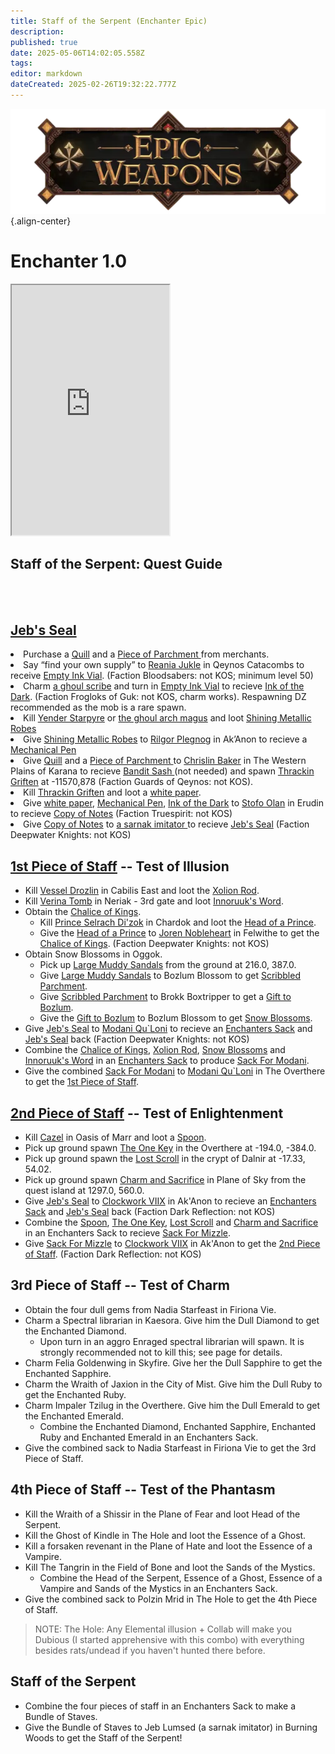 ```yaml
---
title: Staff of the Serpent (Enchanter Epic)
description: 
published: true
date: 2025-05-06T14:02:05.558Z
tags: 
editor: markdown
dateCreated: 2025-02-26T19:32:22.777Z
---
```


![epicweapons.webp](/epicweapons.webp){.align-center}

# Enchanter 1.0
<iframe src="https://www.thjdi.cc/item/2010650" width="50%" height="400px"></iframe>


<h2>Staff of the Serpent: Quest Guide</h2>
<br><br>
<h2><a href="https://eqdb.net/item/detail/10604">Jeb's Seal</a></h2>
<li> Purchase a <a href="https://eqdb.net/item/detail/13051">Quill</a> and a <a href="https://eqdb.net/item/detail/13063"> Piece of Parchment </a> from merchants.</li>
<li> Say “find your own supply” to <a href="https://eqdb.net/npc/detail/45082">Reania Jukle</a> in Qeynos Catacombs to receive <a href="https://eqdb.net/item/detail/10626">Empty Ink Vial</a>. (Faction Bloodsabers: not KOS; minimum level 50) </li>
<li> Charm <a href="https://eqdb.net/npc/detail/66170"> a ghoul scribe</a> and turn in <a href="https://eqdb.net/item/detail/10626">Empty Ink Vial</a> to recieve <a href="https://eqdb.net/item/detail/10601">Ink of the Dark</a>. (Faction  Frogloks of Guk: not KOS, charm works). Respawning DZ recommended as the mob is a rare spawn. </li>
<li>Kill <a href="https://eqdb.net/npc/detail/56012">Yender Starpyre</a> or  <a href="https://eqdb.net/npc/detail/66156">the ghoul arch magus</a> and loot <a href="https://eqdb.net/item/detail/1360">Shining Metallic Robes</a> </li>
<li> Give <a href="https://eqdb.net/item/detail/1360">Shining Metallic Robes</a> to <a href=" https://eqdb.net/npc/detail/55121">Rilgor Plegnog</a> in Ak’Anon to recieve a <a href="https://eqdb.net/item/detail/10600"> Mechanical Pen</a> </li>
<li> Give <a href="https://eqdb.net/item/detail/13051">Quill</a> and a <a href="https://eqdb.net/item/detail/13063"> Piece of Parchment </a> to <a href="https://eqdb.net/npc/detail/12074">Chrislin Baker</a> in The Western Plains of Karana to recieve <a href="https://eqdb.net/item/detail/12100">Bandit Sash
  </a> (not needed) and spawn <a href="https://eqdb.net/npc/detail/12172">Thrackin Griften</a> at -11570,878 (Faction Guards of Qeynos: not KOS).</li> 
  <li>Kill <a href="https://eqdb.net/npc/detail/12172">Thrackin Griften</a> and loot a <a href="https://eqdb.net/item/detail/10602"> white paper</a>.</li>
  <li> Give <a href="https://eqdb.net/item/detail/10602"> white paper</a>, <a href="https://eqdb.net/item/detail/10600"> Mechanical Pen</a>, <a href="https://eqdb.net/item/detail/10601">Ink of the Dark</a> to <a href="https://eqdb.net/npc/detail/24013">Stofo Olan</a> in Erudin to recieve <a href="https://eqdb.net/item/detail/10603"> Copy of Notes</a> 
 (Faction Truespirit: not KOS)</li>
 <li>Give <a href="https://eqdb.net/item/detail/10603"> Copy of Notes</a> to <a href="https://eqdb.net/npc/detail/87065">a sarnak imitator
 </a> to recieve <a href="https://eqdb.net/item/detail/10604">Jeb's Seal</a> (Faction Deepwater Knights: not KOS) </li>


<h2><a href="https://eqdb.net/item/detail/10610">1st Piece of Staff</a> -- Test of Illusion</h2>
<ul>
  <li>Kill <a href="https://eqdb.net/npc/detail/106008">Vessel Drozlin</a> in Cabilis East and loot the <a href="https://eqdb.net/item/detail/10606">Xolion Rod</a>.</li>
  <li>Kill <a href="https://eqdb.net/npc/detail/42112">Verina Tomb</a> in Neriak - 3rd gate and loot <a href="https://eqdb.net/item/detail/10607">Innoruuk's Word</a>.</li>
  <li>Obtain the <a href="https://eqdb.net/item/detail/10608">Chalice of Kings</a>.
    <ul>
      <li>Kill <a href=https://eqdb.net/npc/detail/103080>Prince Selrach Di'zok</a> in Chardok and loot the <a href="https://eqdb.net/item/detail/10627">Head of a Prince</a>.</li>
      <li>Give the <a href="https://eqdb.net/item/detail/10627">Head of a Prince</a> to <a href="https://eqdb.net/npc/detail/62000">Joren Nobleheart</a> in Felwithe to get the <a href="https://eqdb.net/item/detail/10608">Chalice of Kings</a>. (Faction Deepwater Knights: not KOS)</li>
    </ul>
  </li>
  <li>Obtain Snow Blossoms in Oggok.
    <ul>
      <li>Pick up <a href=https://eqdb.net/item/detail/10628> Large Muddy Sandals</a> from the ground at 216.0, 387.0.</li>
      <li>Give <a href=https://eqdb.net/item/detail/10628>Large Muddy Sandals</a> to Bozlum Blossom to get <a href=https://eqdb.net/item/detail/10629>Scribbled Parchment</a>.</li>
      <li>Give <a href=https://eqdb.net/item/detail/10629>Scribbled Parchment</a> to Brokk Boxtripper to get a <a href=https://eqdb.net/item/detail/10630>Gift to Bozlum</a>.</li>
      <li>Give the <a href=https://eqdb.net/item/detail/10630>Gift to Bozlum</a> to Bozlum Blossom to get <a href=https://eqdb.net/item/detail/10609>Snow Blossoms</a>.</li>
    </ul>
  </li>
  <li>Give <a href="https://eqdb.net/item/detail/10604">Jeb's Seal</a> to <a href="https://eqdb.net/npc/detail/93150"> Modani Qu`Loni</a> to recieve an <a href="https://eqdb.net/item/detail/17861">Enchanters Sack</a> and <a href="https://eqdb.net/item/detail/10604">Jeb's Seal</a> back (Faction Deepwater Knights: not KOS)</li>
  <li>Combine the <a href="https://eqdb.net/item/detail/10608">Chalice of Kings</a>, <a href="https://eqdb.net/item/detail/10606">Xolion Rod</a>, <a href=https://eqdb.net/item/detail/10609>Snow Blossoms</a> and <a href="https://eqdb.net/item/detail/10607">Innoruuk's Word</a> in an <a href="https://eqdb.net/item/detail/17861">Enchanters Sack</a> to produce <a href="https://eqdb.net/item/detail/10635"> Sack For Modani</a>.</li>
  <li>Give the combined <a href="https://eqdb.net/item/detail/10635"> Sack For Modani</a>
 to <a href="https://eqdb.net/npc/detail/93150"> Modani Qu`Loni</a> in The Overthere to get the <a href="https://eqdb.net/item/detail/10610">1st Piece of Staff</a>.</li>
</ul>

<h2> <a href="https://eqdb.net/item/detail/10611">2nd Piece of Staff</a> -- Test of Enlightenment</h2>
<ul>
  <li>Kill <a href="https://eqdb.net/npc/detail/37157">Cazel</a> in Oasis of Marr and loot a <a href="https://eqdb.net/item/detail/10614">Spoon</a>.</li>
  <li>Pick up ground spawn <a href="https://eqdb.net/item/detail/10615">The One Key</a> in the Overthere at -194.0, -384.0.</li>
  <li>Pick up ground spawn the <a href="https://eqdb.net/item/detail/10616">Lost Scroll</a> in the crypt of Dalnir at -17.33, 54.02.</li>
  <li>Pick up ground spawn <a href="https://eqdb.net/item/detail/10617">Charm and Sacrifice</a> in Plane of Sky from the quest island at 1297.0, 560.0.</li>
    <li>Give <a href="https://eqdb.net/item/detail/10604">Jeb's Seal</a> to <a href="https://eqdb.net/npc/detail/93150"> Clockwork VIIX</a> in Ak'Anon to recieve an <a href="https://eqdb.net/item/detail/17861">Enchanters Sack</a> and <a href="https://eqdb.net/item/detail/10604">Jeb's Seal</a> back (Faction Dark Reflection: not KOS)</li>
  <li>Combine the <a href="https://eqdb.net/item/detail/10614">Spoon</a>, <a href="https://eqdb.net/item/detail/10615">The One Key</a>, <a href="https://eqdb.net/item/detail/10616">Lost Scroll</a> and <a href="https://eqdb.net/item/detail/10617">Charm and Sacrifice</a> in an Enchanters Sack to recieve <a href="https://eqdb.net/item/detail/10636">Sack For Mizzle</a>.</li>
  <li>Give <a href="https://eqdb.net/item/detail/10636">Sack For Mizzle</a> to <a href="https://eqdb.net/npc/detail/55017">Clockwork VIIX</a> in Ak'Anon to get the <a href="https://eqdb.net/item/detail/10611">2nd Piece of Staff</a>. (Faction Dark Reflection: not KOS)</li>
</ul>

<h2>3rd Piece of Staff -- Test of Charm</h2>
<ul>
  <li>Obtain the four dull gems from Nadia Starfeast in Firiona Vie.</li>
  <li>Charm a Spectral librarian in Kaesora. Give him the Dull Diamond to get the Enchanted Diamond.
    <ul>
      <li>Upon turn in an aggro Enraged spectral librarian will spawn. It is strongly recommended not to kill this; see page for details.</li>
    </ul>
  </li>
  <li>Charm Felia Goldenwing in Skyfire. Give her the Dull Sapphire to get the Enchanted Sapphire.</li>
  <li>Charm the Wraith of Jaxion in the City of Mist. Give him the Dull Ruby to get the Enchanted Ruby.</li>
  <li>Charm Impaler Tzilug in the Overthere. Give him the Dull Emerald to get the Enchanted Emerald.
    <ul>
      <li>Combine the Enchanted Diamond, Enchanted Sapphire, Enchanted Ruby and Enchanted Emerald in an Enchanters Sack.</li>
    </ul>
  </li>
  <li>Give the combined sack to Nadia Starfeast in Firiona Vie to get the 3rd Piece of Staff.</li>
</ul>

<h2>4th Piece of Staff -- Test of the Phantasm</h2>
<ul>
  <li>Kill the Wraith of a Shissir in the Plane of Fear and loot Head of the Serpent.</li>
  <li>Kill the Ghost of Kindle in The Hole and loot the Essence of a Ghost.</li>
  <li>Kill a forsaken revenant in the Plane of Hate and loot the Essence of a Vampire.</li>
  <li>Kill The Tangrin in the Field of Bone and loot the Sands of the Mystics.
    <ul>
      <li>Combine the Head of the Serpent, Essence of a Ghost, Essence of a Vampire and Sands of the Mystics in an Enchanters Sack.</li>
    </ul>
  </li>
  <li>Give the combined sack to Polzin Mrid in The Hole to get the 4th Piece of Staff.</li>
</ul>

<blockquote>
  <p>NOTE: The Hole: Any Elemental illusion + Collab will make you Dubious (I started apprehensive with this combo) with everything besides rats/undead if you haven't hunted there before.</p>
</blockquote>

<h2>Staff of the Serpent</h2>
<ul>
  <li>Combine the four pieces of staff in an Enchanters Sack to make a Bundle of Staves.</li>
  <li>Give the Bundle of Staves to Jeb Lumsed (a sarnak imitator) in Burning Woods to get the Staff of the Serpent!</li>
</ul>
